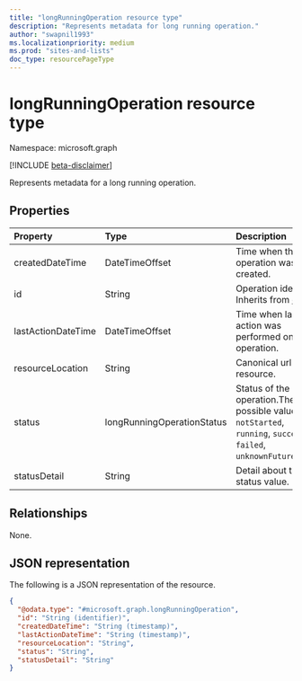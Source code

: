 ```yaml
---
title: "longRunningOperation resource type"
description: "Represents metadata for long running operation."
author: "swapnil1993"
ms.localizationpriority: medium
ms.prod: "sites-and-lists"
doc_type: resourcePageType
---
```


# longRunningOperation resource type

Namespace: microsoft.graph

[!INCLUDE [beta-disclaimer](../../includes/beta-disclaimer.md)]

Represents metadata for a long running operation.

## Properties

| Property           | Type                       | Description                                                                                                            |
| :----------------- | :------------------------- | :--------------------------------------------------------------------------------------------------------------------- |
| createdDateTime    | DateTimeOffset             | Time when this operation was created.                                                                                  |
| id                 | String                     | Operation identifier. Inherits from [entity](../resources/entity.md).                                                  |
| lastActionDateTime | DateTimeOffset             | Time when last action was performed on this operation.                                                                 |
| resourceLocation   | String                     | Canonical url of the resource.                                                                                         |
| status             | longRunningOperationStatus | Status of the operation.The possible values are: `notStarted`, `running`, `succeeded`, `failed`, `unknownFutureValue`. |
| statusDetail       | String                     | Detail about the status value.                                                                                         |

## Relationships

None.

## JSON representation

The following is a JSON representation of the resource.

<!-- {
  "blockType": "resource",
  "keyProperty": "id",
  "@odata.type": "microsoft.graph.longRunningOperation",
  "openType": false
}
-->

```json
{
  "@odata.type": "#microsoft.graph.longRunningOperation",
  "id": "String (identifier)",
  "createdDateTime": "String (timestamp)",
  "lastActionDateTime": "String (timestamp)",
  "resourceLocation": "String",
  "status": "String",
  "statusDetail": "String"
}
```
